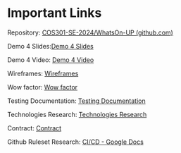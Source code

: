 # Important Links

Repository: [COS301-SE-2024/WhatsOn-UP (github.com)](https://github.com/COS301-SE-2024/WhatsOn-UP) 

Demo 4 Slides:[Demo 4 Slides]()

Demo 4 Video: [Demo 4 Video]()

Wireframes: [Wireframes](https://drive.google.com/file/d/1qSlPJPVNYl5rjaByyzo5KBY_vjX_63GY/view?usp=drive_link) 

Wow factor: [Wow factor](https://docs.google.com/document/d/10TdaP6HRqv-BXIyL-A_9yKit_kCA3R7LdEa_E3kAtfg/edit)

Testing Documentation: [Testing Documentation](https://docs.google.com/document/d/1SfIxE-KDSOgc1vl41UrfoCZFlWVLJbdIIYWA4zPoOc0/edit?usp=drive_link) 

Technologies Research: [Technologies Research](https://docs.google.com/document/d/1i5oyOKCl6RR43fGU84T-jpH3FCVdWkCGCwjNLkaaPE4/edit?usp=drive_link) 

Contract: [Contract](https://documenter.getpostman.com/view/33979686/2sAXjPzpPJ)

Github Ruleset Research: [CI/CD \- Google Docs](https://docs.google.com/document/d/1Ig4SYOKnw4ZOrzP6SjYiHuW31lKe9OM7teOcSr8CBp4/edit#heading=h.lt3dnkdyw0h7)
